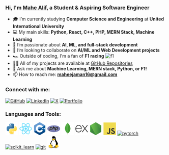 <h3 align="left">Hi, I'm <a href="https://www.linkedin.com/in/mahe-alif-3483b9170">Mahe Alif</a>, a Student & Aspiring Software Engineer</h3>

- 🎓 I’m currently studying **Computer Science and Engineering** at **United International University**
- 💻 My main skills: **Python, React, C++, PHP, MERN Stack, Machine Learning**
- 🚀 I’m passionate about **AI, ML, and full-stack development**
- 👯 I’m looking to collaborate on **AI/ML and Web Development projects**
- 🏎️ Outside of coding, I'm a fan of **F1 racing**
  ![f1](https://github.com/user-attachments/assets/eb43a3b3-a5b4-4f7c-95b1-2cd382fc1b96)
- 👨‍💻 All of my projects are available at [GitHub Repositories](https://github.com/MaheAlif?tab=repositories)
- 💬 Ask me about **Machine Learning, MERN stack, Python, or F1!**
- 📫 How to reach me: **maheejaman16@gmail.com**

<h3 align="left">Connect with me:</h3>

[![GitHub](https://img.shields.io/badge/GitHub-Follow%20Me-black?style=flat&logo=github)](https://github.com/MaheAlif?tab=followers)
[![LinkedIn](https://img.shields.io/badge/LinkedIn-Connect-blue?style=flat&logo=linkedin)](https://www.linkedin.com/in/mahe-alif-3483b9170/)
[![X](https://img.shields.io/badge/X-@AlifThePanda-1da1f2?style=flat&logo=X)](https://x.com/AlifThePanda)
[![Portfolio](https://img.shields.io/badge/Portfolio-Visit-orange?style=flat&logo=firefox)](https://lustrous-melba-2e8722.netlify.app/)


<h3 align="left">Languages and Tools:</h3>
<p align="left">
  <a href="https://www.python.org" target="_blank"><img src="https://raw.githubusercontent.com/devicons/devicon/master/icons/python/python-original.svg" alt="python" width="40" height="40"/></a>
  <a href="https://react.dev/" target="_blank"><img src="https://raw.githubusercontent.com/devicons/devicon/master/icons/react/react-original.svg" alt="react" width="40" height="40"/></a>
  <a href="https://www.cprogramming.com/" target="_blank"><img src="https://raw.githubusercontent.com/devicons/devicon/master/icons/cplusplus/cplusplus-original.svg" alt="cplusplus" width="40" height="40"/></a>
  <a href="https://www.php.net/" target="_blank"><img src="https://raw.githubusercontent.com/devicons/devicon/master/icons/php/php-original.svg" alt="php" width="40" height="40"/></a>
  <a href="https://www.mongodb.com/" target="_blank"><img src="https://raw.githubusercontent.com/devicons/devicon/master/icons/mongodb/mongodb-original.svg" alt="mongodb" width="40" height="40"/></a>
  <a href="https://expressjs.com/" target="_blank"><img src="https://raw.githubusercontent.com/devicons/devicon/master/icons/express/express-original.svg" alt="express" width="40" height="40"/></a>
  <a href="https://nodejs.org/" target="_blank"><img src="https://raw.githubusercontent.com/devicons/devicon/master/icons/nodejs/nodejs-original.svg" alt="nodejs" width="40" height="40"/></a>
  <a href="https://www.javascript.com/" target="_blank"><img src="https://raw.githubusercontent.com/devicons/devicon/master/icons/javascript/javascript-original.svg" alt="javascript" width="40" height="40"/></a>
  <a href="https://pytorch.org/" target="_blank"><img src="https://www.vectorlogo.zone/logos/pytorch/pytorch-icon.svg" alt="pytorch" width="40" height="40"/></a>
  <a href="https://scikit-learn.org/" target="_blank"><img src="https://upload.wikimedia.org/wikipedia/commons/0/05/Scikit_learn_logo_small.svg" alt="scikit_learn" width="40" height="40"/></a>
  <a href="https://git-scm.com/" target="_blank"><img src="https://www.vectorlogo.zone/logos/git-scm/git-scm-icon.svg" alt="git" width="40" height="40"/></a>
  <a href="https://www.linux.org/" target="_blank"><img src="https://raw.githubusercontent.com/devicons/devicon/master/icons/linux/linux-original.svg" alt="linux" width="40" height="40"/></a>
</p>
